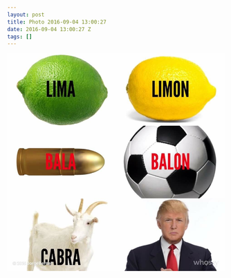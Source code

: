 ```yaml
---
layout: post
title: Photo 2016-09-04 13:00:27
date: 2016-09-04 13:00:27 Z
tags: []
---
```

![](/media/2016/09/149928973474.jpg)
